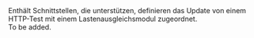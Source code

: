 <Namespace Name="Microsoft.Azure.Management.Network.Fluent.LoadBalancerHttpProbe.UpdateDefinition">
  <Docs>
    <summary>Enthält Schnittstellen, die unterstützen, definieren das Update von einem HTTP-Test mit einem Lastenausgleichsmodul zugeordnet.</summary> 
    <remarks>To be added.</remarks>
  </Docs>
</Namespace>
